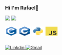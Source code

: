 ### Hi I'm Rafael👋

<div>
  <a href="https://beacons.ai/reaper2700"></a>
  <img height="180em" src="https://github-readme-stats.vercel.app/api?username=EduardoMosca&show_icons=true&theme=dracula&include_all_commits=true&count_private=true"/>
  <img height="180em" src="https://github-readme-stats.vercel.app/api/top-langs/?username=EduardoMosca&layout=compact&langs_count-16&theme=dracula"/>
</div>

<div style="display: inline-block;"><br>
  <img align="center" alt="c-language" height="30" width="40"
    src="https://raw.githubusercontent.com/devicons/devicon/master/icons/c/c-original.svg" />
  <img align="center" alt="cplusplus-language" height="30" width="40" 
    src="https://raw.githubusercontent.com/devicons/devicon/master/icons/cplusplus/cplusplus-original.svg">
  <img align="center" alt="python-language" height="30" width="40"
    src="https://raw.githubusercontent.com/devicons/devicon/master/icons/python/python-original.svg">
  <img align="center" alt="javascript-language" height="30" width="40"
    src="https://raw.githubusercontent.com/devicons/devicon/master/icons/javascript/javascript-original.svg">
</div>

##

<div>
  <a href="www.linkedin.com/in/rafael-pereira-4b5399232">
    <img alt="Linkdin"
      src="https://img.shields.io/badge/LinkedIn-0077B5?style=for-the-badge&logo=linkedin&logoColor=white" />
  </a>
  <a href="mailto:rafaell_b.p@edu.unifor.br">
    <img alt="Gmail" src="https://img.shields.io/badge/Gmail-D14836?style=for-the-badge&logo=gmail&logoColor=white" />
  </a>
</div>

